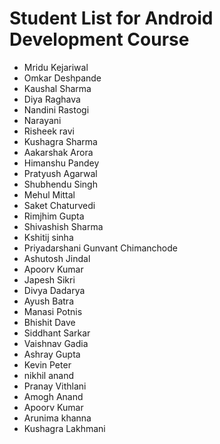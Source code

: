 # Student List for Android Development Course
- Mridu Kejariwal
- Omkar Deshpande
- Kaushal Sharma
- Diya Raghava
- Nandini Rastogi
- Narayani
- Risheek ravi
- Kushagra Sharma
- Aakarshak Arora
- Himanshu Pandey
- Pratyush Agarwal
- Shubhendu Singh
- Mehul Mittal
- Saket Chaturvedi
- Rimjhim Gupta
- Shivashish Sharma
- Kshitij sinha
- Priyadarshani Gunvant Chimanchode
- Ashutosh Jindal
- Apoorv Kumar
- Japesh Sikri
- Divya Dadarya
- Ayush Batra
- Manasi Potnis
- Bhishit Dave
- Siddhant Sarkar
- Vaishnav Gadia
- Ashray Gupta
- Kevin Peter
- nikhil anand
- Pranay Vithlani
- Amogh Anand
- Apoorv Kumar
- Arunima khanna
- Kushagra Lakhmani
